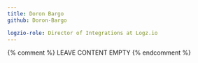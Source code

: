 ```yaml
---
title: Doron Bargo
github: Doron-Bargo

logzio-role: Director of Integrations at Logz.io
---
```


{% comment %} LEAVE CONTENT EMPTY {% endcomment %}


